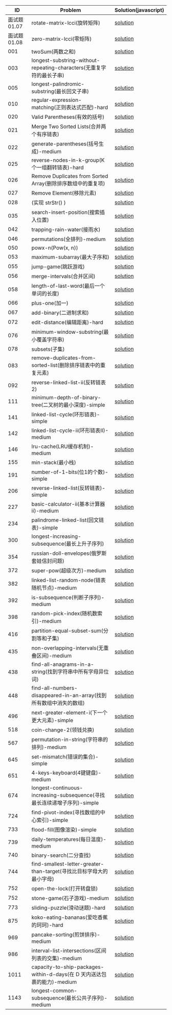 | ID | Problem | Solution(javascript) |
|  ----  | ----  | ---- | 
| 面试题01.07 | rotate-matrix-lcci(旋转矩阵) | [solution](./solution/rotate-matrix-lcci.md) |
| 面试题01.08 | zero-matrix-lcci(零矩阵) | [solution](./solution/0108-zero-matrix-lcci.md) |
| 001 | twoSum(两数之和) | [solution](./solution/twoSum.md) |
| 003 | longest-substring-without-repeating-characters(无重复字符的最长子串) | [solution](./solution/longest-substring-without-repeating-characters.md) |
| 005 | longest-palindromic-substring(最长回文子串) | [solution](./solution/005-longest-palindromic-substring.md) |
| 010 | regular-expression-matching(正则表达式匹配)-hard | [solution](./solution/regular-expression-matching.md) |
| 020 | Valid Parentheses(有效的括号) | [solution](./solution/validParenthese.md) |
| 021 | Merge Two Sorted Lists(合并两个有序链表) | [solution](./solution/mergeTwoSortedLists.md) |
| 022 | generate-parentheses(括号生成)-medium | [solution](./solution/generate-parentheses.md) |
| 025 | reverse-nodes-in-k-group(K个一组翻转链表)-hard | [solution](./solution/25-reverse-nodes-in-k-group.md) |
| 026 | Remove Duplicates from Sorted Array(删除排序数组中的重复项) | [solution](./solution/removeDuplicatedsFromSortedArray.md) |
| 027 | Remove Element(移除元素) | [solution](./solution/removeElement.md) |
| 028 | (实现 strStr() ) | [solution](./solution/strStr.md) |
| 035 | search-insert-position(搜索插入位置) | [solution](./solution/searchInsertPosition.md) |
| 042 | trapping-rain-water(接雨水) | [solution](./solution/trapping-rain-water.md) |
| 046 | permutations(全排列)-medium | [solution](./solution/permutations.md) |
| 050 | powx-n(Pow(x, n)) | [solution](./solution/powx-n.md) |
| 053 | maximum-subarray(最大子序和) | [solution](./solution/maximum-subarray.md) |
| 055 | jump-game(跳跃游戏) | [solution](./solution/05-jump-game.md) |
| 056 | merge-intervals(合并区间) | [solution](./solution/merge-intervals.md) |
| 058 | length-of-last-word(最后一个单词的长度) | [solution](./solution/length-of-last-word.md) |
| 066 | plus-one(加一) | [solution](./solution/plus-one.md) |
| 067 | add-binary(二进制求和) | [solution](./solution/add-binary.md) |
| 072 | edit-distance(编辑距离)-hard | [solution](./solution/edit-distance.md) |
| 076 | minimum-window-substring(最小覆盖字符串) | [solution](./solution/minimum-window-substring.md) |
| 078 | subsets(子集) | [solution](./solution/subsets.md) |
| 083 | remove-duplicates-from-sorted-list(删除排序链表中的重复元素) | [solution](./solution/083-remove-duplicates-from-sorted-list.md) |
| 092 | reverse-linked-list-ii(反转链表2) | [solution](./solution/reverse-linked-list-ii.md) |
| 111 | minimum-depth-of-binary-tree(二叉树的最小深度)-simple | [solution](./solution/minimum-depth-of-binary-tree.md) |
| 141 | linked-list-cycle(环形链表)-simple | [solution](./solution/linked-list-cycle.md) |
| 142 | linked-list-cycle-ii(环形链表II)-medium | [solution](./solution/linked-list-cycle-ii.md) |
| 146 | lru-cache(LRU缓存机制)-medium | [solution](./solution/lru-cache.md) |
| 155 | min-stack(最小栈) | [solution](./solution/min-stack.md) |
| 191 | number-of-1-bits(位1的个数)-simple | [solution](./solution/number-of-1-bits.md) |
| 206 | reverse-linked-list(反转链表)-simple | [solution](./solution/reverse-linked-list.md) |
| 227 | basic-calculator-ii(基本计算器ii)-medium | [solution](./solution/basic-calculator-ii.md) |
| 234 | palindrome-linked-list(回文链表)-simple | [solution](./solution/palindrome-linked-list.md) |
| 300 | longest-increasing-subsequence(最长上升子序列) | [solution](./solution/longest-increasing-subsequence.md) |
| 354 | russian-doll-envelopes(俄罗斯套娃信封问题) | [solution](./solution/russian-doll-envelopes.md) |
| 372 | super-pow(超级次方)-medium | [solution](./solution/372-super-pow.md) |
| 382 | linked-list-random-node(链表随机节点)-medium | [solution](./solution/382-linked-list-random-node.md) |
| 392 | is-subsequence(判断子序列)-medium | [solution](./solution/392-is-subsequence.md) |
| 398 | random-pick-index(随机数索引)-medium | [solution](./solution/398-random-pick-index.md) |
| 416 | partition-equal-subset-sum(分割等和子集) | [solution](./solution/partition-equal-subset-sum.md) |
| 435 | non-overlapping-intervals(无重叠区间)-medium | [solution](./solution/non-overlapping-intervals.md) |
| 438 | find-all-anagrams-in-a-string(找到字符串中所有字母异位词) | [solution](./solution/find-all-anagrams-in-a-string.md) |
| 448 | find-all-numbers-disappeared-in-an-array(找到所有数组中消失的数组) | [solution](./solution/448-find-all-numbers-disappeared-in-an-array.md) |
| 496 | next-greater-element-i(下一个更大元素)-simple | [solution](./solution/next-greater-element-i.md) |
| 518 | coin-change-2(领钱兑换) | [solution](./solution/coin-change-2.md) |
| 567 | permutation-in-string(字符串的排列)-medium | [solution](./solution/permutation-in-string.md) |
| 645 | set-mismatch(错误的集合)-simple | [solution](./solution/645-set-mismatch.md) |
| 651 | 4-keys-keyboard(4键键盘)-medium | [solution](./solution/4-keys-keyboard.md) |
| 674 | longest-continuous-increasing-subsequence(寻找最长连续递增子序列)-simple | [solution](./solution/longest-continuous-increasing-subsequence.md) |
| 724 | find-pivot-index(寻找数组的中心索引)-simple | [solution](./solution/724-find-pivot-index.md) |
| 733 | flood-fill(图像渲染)-simple | [solution](./solution/flood-fill.md) |
| 739 | daily-temperatures(每日温度)-medium | [solution](./solution/daily-temperatures.md) |
| 740 | binary-search(二分查找) | [solution](./solution/binary-search.md) |
| 744 | find-smallest-letter-greater-than-target(寻找比目标字母大的最小字母) | [solution](./solution/find-smallest-letter-greater-than-target.md) |
| 752 | open-the-lock(打开转盘锁) | [solution](./solution/open-the-lock.md) |
| 752 | stone-game(石子游戏)-medium | [solution](./solution/stone-game.md) |
| 773 | sliding-puzzle(滑动谜题)-hard | [solution](./solution/sliding-puzzle.md) |
| 875 | koko-eating-bananas(爱吃香蕉的珂珂)-hard | [solution](./solution/koko-eating-bananas.md) |
| 969 | pancake-sorting(煎饼排序)-medium | [solution](./solution/pancake-sorting.md) |
| 986 | interval-list-intersections(区间列表的交集)-medium | [solution](./solution/interval-list-intersections.md) |
| 1011 | capacity-to-ship-packages-within-d-days(在 D 天内送达包裹的能力)-medium | [solution](./solution/capacity-to-ship-packages-within-d-days.md) |
| 1143 | longest-common-subsequence(最长公共子序列)-medium | [solution](./solution/longest-common-subsequence.md) |
